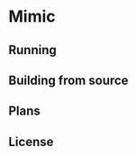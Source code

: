 Mimic
=====

Running
-------

Building from source
--------------------

Plans
-----

License
-------
